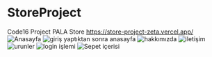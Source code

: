# StoreProject
Code16 Project
PALA Store
https://store-project-zeta.vercel.app/
![Anasayfa](https://github.com/omerfarukkpala/StoreProject/assets/101570820/a0870980-f1a1-4281-b5ba-eadcc792b0a9)
![giriş yaptıktan sonra anasayfa](https://github.com/omerfarukkpala/StoreProject/assets/101570820/1f753ad7-70d8-484f-b74e-21026959ade7)
![hakkımızda](https://github.com/omerfarukkpala/StoreProject/assets/101570820/1304c1e6-6e07-46c0-bdfa-6c46e617db56)
![iletişim](https://github.com/omerfarukkpala/StoreProject/assets/101570820/5b921d59-40c9-4507-ae72-a3af0cd80fc1)
![urunler](https://github.com/omerfarukkpala/StoreProject/assets/101570820/7be50549-9c66-4b87-9820-27f10719f9dc)
![login işlemi](https://github.com/omerfarukkpala/StoreProject/assets/101570820/2d4ea7de-570a-4cf0-93f0-e62cf357ba47)
![Sepet içerisi](https://github.com/omerfarukkpala/StoreProject/assets/101570820/ddb41705-bfc4-40a1-9345-e9ea227dedce)
